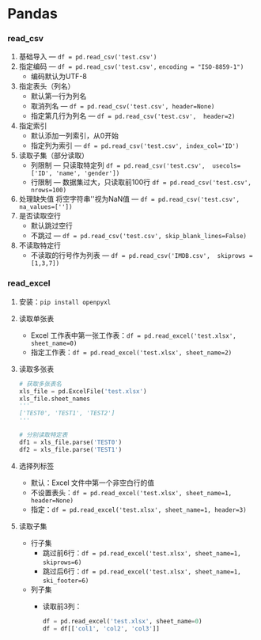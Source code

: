 # Pandas

### read_csv

1. 基础导入 — `df = pd.read_csv('test.csv')` 
2. 指定编码 — `df = pd.read_csv('test.csv',` `encoding = "ISO-8859-1")`
    - 编码默认为UTF-8
3. 指定表头（列名）
    - 默认第一行为列名
    - 取消列名 — `df = pd.read_csv('test.csv', header=None)`
    - 指定第几行为列名 — `df = pd.read_csv('test.csv',  header=2)`
4. 指定索引
    - 默认添加一列索引，从0开始
    - 指定列为索引 — `df = pd.read_csv('test.csv', index_col='ID')`
5. 读取子集（部分读取）
    - 列限制 — 只读取特定列
    `df = pd.read_csv('test.csv',  usecols=['ID', 'name', 'gender'])`
    - 行限制 —  数据集过大，只读取前100行
    `df = pd.read_csv('test.csv', nrows=100)`
6. 处理缺失值
将空字符串''视为NaN值 — `df = pd.read_csv('test.csv', na_values=[''])`
7. 是否读取空行
    - 默认跳过空行
    - 不跳过 — `df = pd.read_csv('test.csv', skip_blank_lines=False)`
8. 不读取特定行
    - 不读取的行号作为列表 — `df = pd.read_csv('IMDB.csv',  skiprows = [1,3,7])`

### read_excel

1. 安装：`pip install openpyxl`
2. 读取单张表
    - Excel 工作表中第一张工作表：`df = pd.read_excel('test.xlsx', sheet_name=0)`
    - 指定工作表：`df = pd.read_excel('test.xlsx', sheet_name=2)`
3. 读取多张表
    
    ```python
    # 获取多张表名
    xls_file = pd.ExcelFile('test.xlsx')
    xls_file.sheet_names
    '''
    ['TEST0', 'TEST1', 'TEST2']
    '''
    
    # 分别读取特定表
    df1 = xls_file.parse('TEST0')
    df2 = xls_file.parse('TEST1')
    ```
    
4. 选择列标签
    - 默认：Excel 文件中第一个非空白行的值
    - 不设置表头：`df = pd.read_excel('test.xlsx', sheet_name=1, header=None)`
    - 指定：`df = pd.read_excel('test.xlsx', sheet_name=1, header=3)`
5. 读取子集
    - 行子集
        - 跳过前6行：`df = pd.read_excel('test.xlsx', sheet_name=1,` `skiprows=6)`
        - 跳过后6行：`df = pd.read_excel('test.xlsx', sheet_name=1,` `ski_footer=6)`
    - 列子集
        - 读取前3列：
            
            ```python
            df = pd.read_excel('test.xlsx', sheet_name=0)  
            df = df[['col1', 'col2', 'col3']]
            ```
